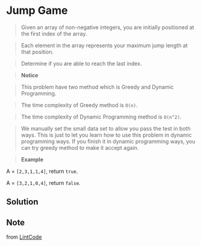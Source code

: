 # Jump Game

> Given an array of non-negative integers, you are initially positioned at the first index of the array.

> Each element in the array represents your maximum jump length at that position.

> Determine if you are able to reach the last index.

> __Notice__

> This problem have two method which is Greedy and Dynamic Programming.

> The time complexity of Greedy method is `O(n)`.

> The time complexity of Dynamic Programming method is `O(n^2)`.

> We manually set the small data set to allow you pass the test in both ways. This is just to let you learn how to use this problem in dynamic programming ways. If you finish it in dynamic programming ways, you can try greedy method to make it accept again.

> __Example__

A = `[2,3,1,1,4]`, return `true`.

A = `[3,2,1,0,4]`, return `false`.


## Solution



## Note

from [LintCode](http://www.lintcode.com/en/problem/jump-game/)